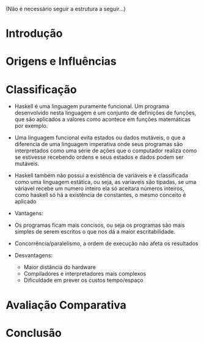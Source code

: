 (Não é necessário seguir a estrutura a seguir...)

# Introdução

# Origens e Influências

# Classificação
 * Haskell é uma linguagem puramente funcional. Um programa desenvolvido nesta linguagem é um conjunto de definições de funções, que são aplicados a valores como acontece em funções matemáticas por exemplo.
 * Uma linguagem funcional evita estados ou dados mutáveis, o que a diferencia de uma linguagem imperativa onde seus programas são interpretados como uma série de ações que o computador realiza como se estivesse recebendo ordens e seus estados e dados podem ser mutáveis.
 * Haskell também não possui a existência de variáveis e é classificada como uma linguagem estática, ou seja,  as variaveis são tipadas, se uma váriavel recebe um numero inteiro ela só aceitara números inteiros, como haskell só há a existência de constantes, o mesmo conceito é aplicado

* Vantagens:
 * Os programas ficam mais concisos, ou seja os programas são mais simples de serem escritos o que nos dá a maior escritabilidade.
 * Concorrência/paralelismo, a ordem de execução não afeta os resultados

* Desvantagens:
   * Maior distância do hardware
   * Compiladores e interpretadores mais complexos
   * Dificuldade em prever os custos tempo/espaço

# Avaliação Comparativa

# Conclusão

